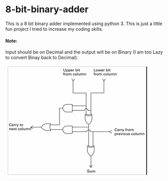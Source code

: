 # 8-bit-binary-adder
This is a 8 bit binary adder implemented using python 3.
This is just a little fun project I tried to increase my coding skills.

#### Note:

Input should be on Decimal and the output will be on Binary (I am too Lazy to convert Binay back to Decimal).

![Block Diagram One Bit Adder](./images/block_diagram_one_bit_adder.png "The Code is Highly based on this Block Diagram.")
